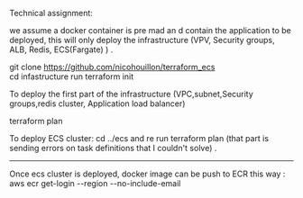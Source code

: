 Technical assignment: 

we assume a docker container is pre mad an d contain the application to be deployed, 
this will only deploy the infrastructure (VPV, Security groups, ALB, Redis, ECS(Fargate) ) .

git clone https://github.com/nicohouillon/terraform_ecs  
cd infastructure 
run 
terraform init

To deploy the first part of the infrastructure (VPC,subnet,Security groups,redis 
cluster,  Application load balancer)

terraform plan  

To deploy ECS cluster: 
cd ../ecs and re run terraform plan  (that part is sending errors on task definitions that I couldn't solve) .

***

Once ecs cluster is deployed, docker image can be push to ECR this way :
aws ecr get-login --region <your region> --no-include-email
